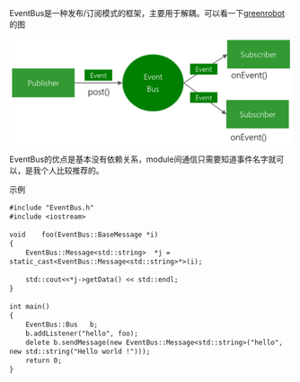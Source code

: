EventBus是一种发布/订阅模式的框架，主要用于解耦。可以看一下[greenrobot](https://github.com/greenrobot/EventBus)的图

![](https://github.com/greenrobot/EventBus/raw/master/EventBus-Publish-Subscribe.png)

EventBus的优点是基本没有依赖关系，module间通信只需要知道事件名字就可以，是我个人比较推荐的。

示例

```
#include "EventBus.h"
#include <iostream>

void    foo(EventBus::BaseMessage *i)
{
	EventBus::Message<std::string>  *j = static_cast<EventBus::Message<std::string>*>(i);

	std::cout<<*j->getData() << std::endl;
}

int main()
{
	EventBus::Bus   b;
	b.addListener("hello", foo);
	delete b.sendMessage(new EventBus::Message<std::string>("hello", new std::string("Hello world !")));
	return 0;
}

```
